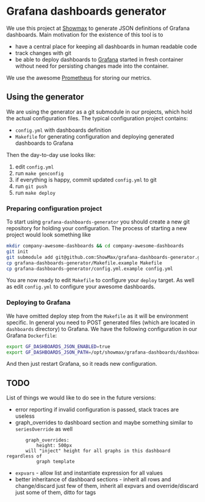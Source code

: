 # Grafana dashboards generator

We use this project at [Showmax](http://tech.showmax.com) to generate JSON definitions of Grafana dashboards. Main motivation for the existence of this tool is to

  * have a central place for keeping all dashboards in human readable code
  * track changes with git
  * be able to deploy dashboards to [Grafana](http://grafana.org) started in fresh container without need for persisting changes made into the container.

We use the awesome [Prometheus](http://www.prometheus.io) for storing our metrics.

## Using the generator

We are using the generator as a git submodule in our projects, which hold the actual configuration files. The typical configuration project contains:

  - ``config.yml`` with dashboards definition
  - ``Makefile`` for generating configuration and deploying generated dashboards to Grafana

Then the day-to-day use looks like:

  1. edit ``config.yml``
  1. run ``make genconfig``
  1. if everything is happy, commit updated ``config.yml`` to git
  1. run ``git push``
  1. run ``make deploy``

### Preparing configuration project

To start using `grafana-dashboards-generator` you should create a new git repository for holding your configuration. The process of starting a new project would look something like

```bash
mkdir company-awesome-dashboards && cd company-awesome-dashboards
git init
git submodule add git@github.com:ShowMax/grafana-dashboards-generator.git
cp grafana-dashboards-generator/Makefile.example Makefile
cp grafana-dashboards-generator/config.yml.example config.yml
```

You are now ready to edit ``Makefile`` to configure your ``deploy`` target. As well as edit ``config.yml`` to configure your awesome dashboards.

### Deploying to Grafana

We have omitted deploy step from the `Makefile` as it will be environment specific. In general you need to POST generated files (which are located in `dashboards` directory) to Grafana. We have the following configuration in our Grafana `Dockerfile`:

```bash
export GF_DASHBOARDS_JSON_ENABLED=true
export GF_DASHBOARDS_JSON_PATH=/opt/showmax/grafana-dashboards/dashboards
```

And then just restart Grafana, so it reads new configuration.

## TODO

List of things we would like to do see in the future versions:

  * error reporting if invalid configuration is passed, stack traces are useless
  * graph_overrides to dashboard section and maybe something similar to `seriesOverride` as well
```
       graph_overrides:
           height: 500px
       will "inject" height for all graphs in this dashboard regardless of
           graph template
```
  * `expvars` - allow list and instantiate expression for all values
  * better inheritance of dashboard sections - inherit all rows and change/discard just few of them, inherit all expvars and override/discard just some of them, ditto for tags
